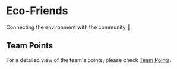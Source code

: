 # Eco-Friends

Connecting the environment with the community 🙂

## Team Points

For a detailed view of the team's points, please check [Team Points](docs/team-points.md).
